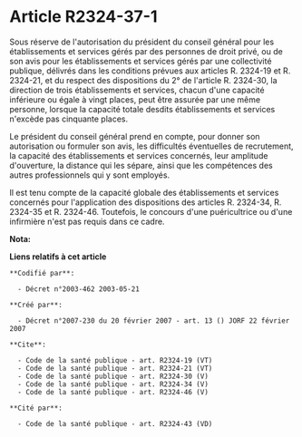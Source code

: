 # Article R2324-37-1

Sous réserve de l'autorisation du président du conseil général pour les établissements et services gérés par des personnes de
droit privé, ou de son avis pour les établissements et services gérés par une collectivité publique, délivrés dans les
conditions prévues aux articles R. 2324-19 et R. 2324-21, et du respect des dispositions du 2° de l'article R. 2324-30, la
direction de trois établissements et services, chacun d'une capacité inférieure ou égale à vingt places, peut être assurée
par une même personne, lorsque la capacité totale desdits établissements et services n'excède pas cinquante places. 

Le président du conseil général prend en compte, pour donner son autorisation ou formuler son avis, les difficultés
éventuelles de recrutement, la capacité des établissements et services concernés, leur amplitude d'ouverture, la distance qui
les sépare, ainsi que les compétences des autres professionnels qui y sont employés. 

Il est tenu compte de la capacité globale des établissements et services concernés pour l'application des dispositions des
articles R. 2324-34, R. 2324-35 et R. 2324-46. Toutefois, le concours d'une puéricultrice ou d'une infirmière n'est pas
requis dans ce cadre.

**Nota:**



**Liens relatifs à cet article**

	**Codifié par**:

	  - Décret n°2003-462 2003-05-21

	**Créé par**:

	  - Décret n°2007-230 du 20 février 2007 - art. 13 () JORF 22 février 2007

	**Cite**:

	  - Code de la santé publique - art. R2324-19 (VT)
	  - Code de la santé publique - art. R2324-21 (VT)
	  - Code de la santé publique - art. R2324-30 (V)
	  - Code de la santé publique - art. R2324-34 (V)
	  - Code de la santé publique - art. R2324-46 (V)

	**Cité par**:

	  - Code de la santé publique - art. R2324-43 (VD)
